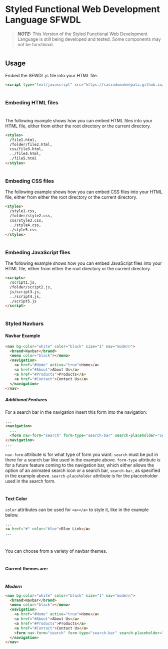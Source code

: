 # Styled Functional Web Development Language SFWDL
>***NOTE:*** This Version of the Styled Functional Web Development Language is still being developed and tested. Some components may not be functional.
#

## Usage

Embed the SFWDL.js file into your HTML file.
```HTML
<script type="text/javascript" src="https://sasindumaheepala.github.io/SFWDL/SFWDL.js"></script>
```
#
### Embeding HTML files
#
The following example shows how you can embed HTML files into your HTML file, either from either the root directory or the current directory.
```HTML
<styles>
  /file1.html,
  /folder/file2.html,
  css/file3.html,
  ../file4.html,
  ./file5.html
</styles>
```
#
### Embeding CSS files

The following example shows how you can embed CSS files into your HTML file, either from either the root directory or the current directory.
```HTML
<styles>
  /style1.css,
  /folder/style2.css,
  css/style3.css,
  ../style4.css,
  ./style5.css
</styles>
```
#
### Embeding JavaScript files

The following example shows how you can embed JavaScript files into your HTML file, either from either the root directory or the current directory.
```HTML
<scripts>
  /script1.js,
  /folder/script2.js,
  js/script3.js,
  ../script4.js,
  ./script5.js
</script>
```
#
### Styled Navbars

#### Navbar Example

```HTML
<nav bg-color="white" color="black" size="1" nav="modern">
  <brand>Navbar</brand>
  <menu color="black"></menu>
  <navigation>
    <a href="#Home" active="true">Home</a>
    <a href="#About">About Us</a>
    <a href="#Products">Products</a>
    <a href="#Contact">Contact Us</a>
  </navigation>
</nav>
```

##### Additional Features

For a search bar in the navigation insert this form into the navigation:
```HTML
...
<navigation>
  ...
  <form nav-form="search" form-type="search-bar" search-placeholder="Search"></form>
</navigation>
...
```
```nav-form``` attribute is for what type of form you want. ```search``` must be put in there for a search bar like used in the example above.
```form-type``` attribute is for a future feature coming to the navigation bar, which either allows the option of an animated search icon or a search bar, ```search-bar```, as specified in the example above.
```search-placeholder``` attribute is for the placceholder used in the search form.
#
#### Text Color
```color``` attributes can be used for ```<a></a>``` to style it, like in the example below.
```HTML
...
<a href="#" color="blue">Blue Link</a>
...
```
#
You can choose from a variety of navbar themes.
#
**Current themes are:**
#
***Modern***
```HTML
<nav bg-color="white" color="black" size="1" nav="modern">
  <brand>Navbar</brand>
  <menu color="black"></menu>
  <navigation>
    <a href="#Home" active="true">Home</a>
    <a href="#About">About Us</a>
    <a href="#Products">Products</a>
    <a href="#Contact">Contact Us</a>
    <form nav-form="search" form-type="search-bar" search-placeholder="Search"></form>
  </navigation>
</nav>
```
